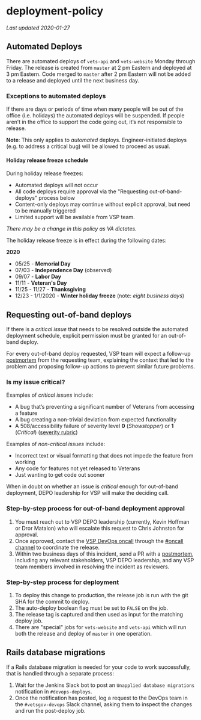 # deployment-policy

_Last updated 2020-01-27_

## Automated Deploys

There are automated deploys of `vets-api` and `vets-website` Monday through Friday. The release is created from `master` at 2 pm Eastern and deployed at 3 pm Eastern. Code merged to `master` after 2 pm Eastern will not be added to a release and deployed until the next business day.

### Exceptions to automated deploys

If there are days or periods of time when many people will be out of the office \(i.e. holidays\) the automated deploys will be suspended. If people aren’t in the office to support the code going out, it’s not responsible to release.

**Note**: This only applies to _automated_ deploys. Engineer-initiated deploys \(e.g. to address a critical bug\) will be allowed to proceed as usual.

#### Holiday release freeze schedule

During holiday release freezes:

* Automated deploys will not occur
* All code deploys require approval via the "Requesting out-of-band-deploys" process below
* Content-only deploys may continue without explicit approval, but need to be manually triggered
* Limited support will be available from VSP team.

_There may be a change in this policy as VA dictates._

The holiday release freeze is in effect during the following dates:

**2020**

* 05/25 - **Memorial Day**
* 07/03 - **Independence Day** \(observed\)
* 09/07 - **Labor Day**
* 11/11 - **Veteran's Day**
* 11/25 - 11/27 - **Thanksgiving**
* 12/23 - 1/1/2020 - **Winter holiday freeze** \(note: _eight business days_\)

## Requesting out-of-band deploys

If there is a _critical issue_ that needs to be resolved outside the automated deployment schedule, explicit permission must be granted for an out-of-band deploy.

For every out-of-band deploy requested, VSP team will expect a follow-up [postmortem](https://github.com/department-of-veterans-affairs/va.gov-team-sensitive/tree/master/Postmortems) from the requesting team, explaining the context that led to the problem and proposing follow-up actions to prevent similar future problems.

### Is my issue critical?

Examples of _critical issues_ include:

* A bug that’s preventing a significant number of Veterans from accessing a feature
* A bug creating a non-trivial deviation from expected functionality
* A 508/accessibility failure of severity level **0** \(_Showstopper_\) or **1** \(_Critical_\) \([severity rubric](https://github.com/department-of-veterans-affairs/va.gov-team/blob/master/platform/accessibility/guidance/defect-severity-rubric.md)\)

Examples of _non-critical issues_ include:

* Incorrect text or visual formatting that does not impede the feature from working
* Any code for features not yet released to Veterans
* Just wanting to get code out sooner

When in doubt on whether an issue is _critical_ enough for out-of-band deployment, DEPO leadership for VSP will make the deciding call.

### Step-by-step process for out-of-band deployment approval

1. You must reach out to VSP DEPO leadership \(currently, Kevin Hoffman or Dror Matalon\) who will escalate this request to Chris Johnston for approval.
2. Once approved, contact the [VSP DevOps oncall](https://dsva.pagerduty.com/schedules#PGIEA8Q) through the [\#oncall channel](https://dsva.slack.com/archives/C30LCU8S3) to coordinate the release.
3. Within two business days of this incident, send a PR with a [postmortem](https://github.com/department-of-veterans-affairs/va.gov-team-sensitive/tree/master/Postmortems), including any relevant stakeholders, VSP DEPO leadership, and any VSP team members involved in resolving the incident as reviewers.

### Step-by-step process for deployment

1. To deploy this change to production, the release job is run with the git SHA for the commit to deploy.
2. The auto-deploy boolean flag must be set to `FALSE` on the job.
3. The release tag is captured and then used as input for the matching deploy job.
4. There are "special" jobs for `vets-website` and `vets-api` which will run both the release and deploy of `master` in one operation.

## Rails database migrations

If a Rails database migration is needed for your code to work successfully, that is handled through a separate process:

1. Wait for the Jenkins Slack bot to post an `Unapplied database migrations` notification in `#devops-deploys`.
2. Once the notification has posted, log a request to the DevOps team in the `#vetsgov-devops` Slack channel, asking them to inspect the changes and run the post-deploy job.

